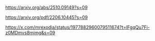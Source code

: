 https://arxiv.org/abs/2510.09149?s=09

https://arxiv.org/pdf/2206.10445?s=09

https://x.com/mrexodia/status/1977882960079511674?t=lFgqQu7Fi-z0MDmvs8mjmg&s=09